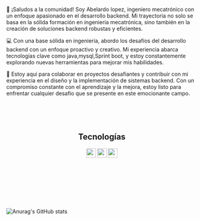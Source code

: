 
👋 ¡Saludos a la comunidad! Soy Abelardo lopez, ingeniero mecatrónico con un enfoque apasionado en el desarrollo backend. Mi trayectoria no solo se basa en la sólida formación en ingeniería mecatrónica, sino también en la creación de soluciones backend robustas y eficientes.

💻 Con una base sólida en ingeniería, abordo los desafíos del desarrollo backend con un enfoque proactivo y creativo. Mi experiencia abarca tecnologías clave como java,mysql,Sprint boot, y estoy constantemente explorando nuevas herramientas para mejorar mis habilidades.

🚀 Estoy aquí para colaborar en proyectos desafiantes y contribuir con mi experiencia en el diseño y la implementación de sistemas backend. Con un compromiso constante con el aprendizaje y la mejora, estoy listo para enfrentar cualquier desafío que se presente en este emocionante campo.

  <br>
  <br>
  <br>
 <h2 align=center>Tecnologías</h2>                                           
<p align=center>
<img src="https://img.shields.io/badge/Java-ED8B00?style=for-the-badge&logo=java&logoColor=white" height="25">
<img 	src=https://img.shields.io/badge/Spring-6DB33F?style=for-the-badge&logo=spring&logoColor=white height="25">
<img src=https://img.shields.io/badge/MySQL-005C84?style=for-the-badge&logo=mysql&logoColor=white height="25">
</p>

  <br>
  <br>
  <br>
  <br>
  <br>
  <br>

![Anurag's GitHub stats](https://github-readme-stats.vercel.app/api?username=ABEL-pixel-cloud&show_icons=true&theme=dark)



